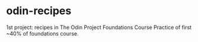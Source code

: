 # odin-recipes
1st project: recipes in The Odin Project Foundations Course
Practice of first ~40% of foundations course.
